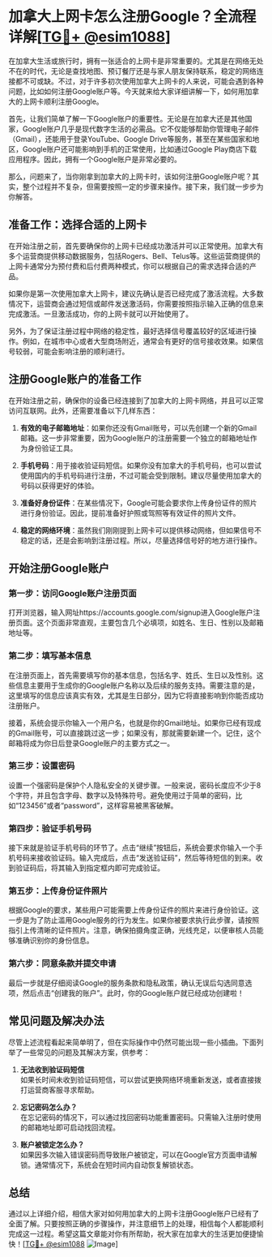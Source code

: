# 加拿大上网卡怎么注册Google？全流程详解[[TG💪+ @esim1088](https://t.me/s/esim1088)]

在加拿大生活或旅行时，拥有一张适合的上网卡是非常重要的。尤其是在网络无处不在的时代，无论是查找地图、预订餐厅还是与家人朋友保持联系，稳定的网络连接都不可或缺。不过，对于许多初次使用加拿大上网卡的人来说，可能会遇到各种问题，比如如何注册Google账户等。今天就来给大家详细讲解一下，如何用加拿大的上网卡顺利注册Google。

首先，让我们简单了解一下Google账户的重要性。无论是在加拿大还是其他国家，Google账户几乎是现代数字生活的必需品。它不仅能够帮助你管理电子邮件（Gmail），还能用于登录YouTube、Google Drive等服务，甚至在某些国家和地区，Google账户还可能影响到手机的正常使用，比如通过Google Play商店下载应用程序。因此，拥有一个Google账户是非常必要的。

那么，问题来了，当你刚拿到加拿大的上网卡时，该如何注册Google账户呢？其实，整个过程并不复杂，但需要按照一定的步骤来操作。接下来，我们就一步步为你解答。

## 准备工作：选择合适的上网卡

在开始注册之前，首先要确保你的上网卡已经成功激活并可以正常使用。加拿大有多个运营商提供移动数据服务，包括Rogers、Bell、Telus等。这些运营商提供的上网卡通常分为预付费和后付费两种模式，你可以根据自己的需求选择合适的产品。

如果你是第一次使用加拿大上网卡，建议先确认是否已经完成了激活流程。大多数情况下，运营商会通过短信或邮件发送激活码，你需要按照指示输入正确的信息来完成激活。一旦激活成功，你的上网卡就可以开始使用了。

另外，为了保证注册过程中网络的稳定性，最好选择信号覆盖较好的区域进行操作。例如，在城市中心或者大型商场附近，通常会有更好的信号接收效果。如果信号较弱，可能会影响注册的顺利进行。

## 注册Google账户的准备工作

在开始注册之前，确保你的设备已经连接到了加拿大的上网卡网络，并且可以正常访问互联网。此外，还需要准备以下几样东西：

1. **有效的电子邮箱地址**：如果你还没有Gmail账号，可以先创建一个新的Gmail邮箱。这一步非常重要，因为Google账户的注册需要一个独立的邮箱地址作为身份验证工具。
   
2. **手机号码**：用于接收验证码短信。如果你没有加拿大的手机号码，也可以尝试使用国内的手机号码进行注册，不过可能会受到限制。建议尽量使用加拿大的号码以获得更好的体验。

3. **准备好身份证件**：在某些情况下，Google可能会要求你上传身份证件的照片进行身份验证。因此，提前准备好护照或驾照等有效证件的照片文件。

4. **稳定的网络环境**：虽然我们刚刚提到上网卡可以提供移动网络，但如果信号不稳定的话，还是会影响到注册过程。所以，尽量选择信号好的地方进行操作。

## 开始注册Google账户

### 第一步：访问Google账户注册页面

打开浏览器，输入网址https://accounts.google.com/signup进入Google账户注册页面。这个页面非常直观，主要包含几个必填项，如姓名、生日、性别以及邮箱地址等。

### 第二步：填写基本信息

在注册页面上，首先需要填写你的基本信息，包括名字、姓氏、生日以及性别。这些信息主要用于生成你的Google账户名称以及后续的服务支持。需要注意的是，这里填写的信息应该真实有效，尤其是生日部分，因为它将直接影响到你能否成功注册账户。

接着，系统会提示你输入一个用户名，也就是你的Gmail地址。如果你已经有现成的Gmail账号，可以直接跳过这一步；如果没有，那就需要新建一个。记住，这个邮箱将成为你日后登录Google账户的主要方式之一。

### 第三步：设置密码

设置一个强密码是保护个人隐私安全的关键步骤。一般来说，密码长度应不少于8个字符，并且包含字母、数字以及特殊符号。避免使用过于简单的密码，比如“123456”或者“password”，这样容易被黑客破解。

### 第四步：验证手机号码

接下来就是验证手机号码的环节了。点击“继续”按钮后，系统会要求你输入一个手机号码来接收验证码。输入完成后，点击“发送验证码”，然后等待短信的到来。收到验证码后，将其输入到指定框内即可完成验证。

### 第五步：上传身份证件照片

根据Google的要求，某些用户可能需要上传身份证件的照片来进行身份验证。这一步是为了防止滥用Google服务的行为发生。如果你被要求执行此步骤，请按照指引上传清晰的证件照片。注意，确保拍摄角度正确，光线充足，以便审核人员能够准确识别你的身份信息。

### 第六步：同意条款并提交申请

最后一步就是仔细阅读Google的服务条款和隐私政策，确认无误后勾选同意选项，然后点击“创建我的账户”。此时，你的Google账户就已经成功创建啦！

## 常见问题及解决办法

尽管上述流程看起来简单明了，但在实际操作中仍然可能出现一些小插曲。下面列举了一些常见的问题及其解决方案，供参考：

1. **无法收到验证码短信**  
   如果长时间未收到验证码短信，可以尝试更换网络环境重新发送，或者直接拨打运营商客服寻求帮助。

2. **忘记密码怎么办？**  
   在忘记密码的情况下，可以通过找回密码功能重置密码。只需输入注册时使用的邮箱地址即可启动找回流程。

3. **账户被锁定怎么办？**  
   如果因多次输入错误密码而导致账户被锁定，可以在Google官方页面申请解锁。通常情况下，系统会在短时间内自动恢复解锁状态。

## 总结

通过以上详细介绍，相信大家对如何用加拿大的上网卡注册Google账户已经有了全面了解。只要按照正确的步骤操作，并注意细节上的处理，相信每个人都能顺利完成这一过程。希望这篇文章能对你有所帮助，祝大家在加拿大的生活更加便捷愉快！[[TG💪+ @esim1088](https://t.me/s/esim1088) ![Image](https://i.postimg.cc/4NQfJmqS/Snipaste-2025-05-13-00-14-12.png)]